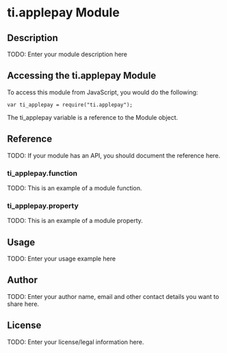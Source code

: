 # ti.applepay Module

## Description

TODO: Enter your module description here

## Accessing the ti.applepay Module

To access this module from JavaScript, you would do the following:

    var ti_applepay = require("ti.applepay");

The ti_applepay variable is a reference to the Module object.

## Reference

TODO: If your module has an API, you should document
the reference here.

### ti_applepay.function

TODO: This is an example of a module function.

### ti_applepay.property

TODO: This is an example of a module property.

## Usage

TODO: Enter your usage example here

## Author

TODO: Enter your author name, email and other contact
details you want to share here.

## License

TODO: Enter your license/legal information here.
